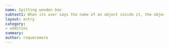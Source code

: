 ```yaml
---
name: Spitting wooden box
subtext1: When its user says the name of an object inside it, the object jumps out of the box.
layout: entry
category:
- oddities
summary: 
author: roqueromero
---
```


